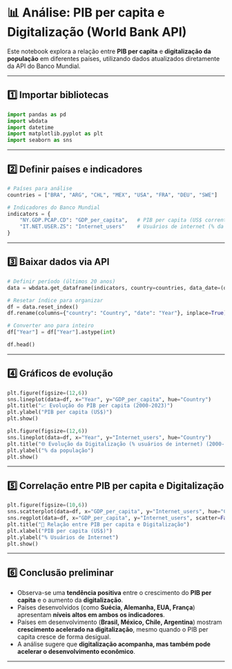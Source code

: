 # 📊 Análise: PIB per capita e Digitalização (World Bank API)

Este notebook explora a relação entre **PIB per capita** e **digitalização da população** em diferentes países, utilizando dados atualizados diretamente da API do Banco Mundial.

---

## 1️⃣ Importar bibliotecas

```python
import pandas as pd
import wbdata
import datetime
import matplotlib.pyplot as plt
import seaborn as sns
```

---

## 2️⃣ Definir países e indicadores

```python
# Países para análise
countries = ["BRA", "ARG", "CHL", "MEX", "USA", "FRA", "DEU", "SWE"]

# Indicadores do Banco Mundial
indicators = {
    "NY.GDP.PCAP.CD": "GDP_per_capita",   # PIB per capita (US$ corrente)
    "IT.NET.USER.ZS": "Internet_users"    # Usuários de internet (% da população)
}
```

---

## 3️⃣ Baixar dados via API

```python
# Definir período (últimos 20 anos)
data = wbdata.get_dataframe(indicators, country=countries, data_date=(datetime.datetime(2000, 1, 1), datetime.datetime(2023, 12, 31)))

# Resetar índice para organizar
df = data.reset_index()
df.rename(columns={"country": "Country", "date": "Year"}, inplace=True)

# Converter ano para inteiro
df["Year"] = df["Year"].astype(int)

df.head()
```

---

## 4️⃣ Gráficos de evolução

```python
plt.figure(figsize=(12,6))
sns.lineplot(data=df, x="Year", y="GDP_per_capita", hue="Country")
plt.title("📈 Evolução do PIB per capita (2000-2023)")
plt.ylabel("PIB per capita (US$)")
plt.show()

plt.figure(figsize=(12,6))
sns.lineplot(data=df, x="Year", y="Internet_users", hue="Country")
plt.title("🌐 Evolução da Digitalização (% usuários de internet) (2000-2023)")
plt.ylabel("% da população")
plt.show()
```

---

## 5️⃣ Correlação entre PIB per capita e Digitalização

```python
plt.figure(figsize=(10,6))
sns.scatterplot(data=df, x="GDP_per_capita", y="Internet_users", hue="Country")
sns.regplot(data=df, x="GDP_per_capita", y="Internet_users", scatter=False, color="black")
plt.title("🔗 Relação entre PIB per capita e Digitalização")
plt.xlabel("PIB per capita (US$)")
plt.ylabel("% Usuários de Internet")
plt.show()
```

---

## 6️⃣ Conclusão preliminar

- Observa-se uma **tendência positiva** entre o crescimento do **PIB per capita** e o aumento da **digitalização**.
- Países desenvolvidos (como **Suécia, Alemanha, EUA, França**) apresentam **níveis altos em ambos os indicadores**.
- Países em desenvolvimento (**Brasil, México, Chile, Argentina**) mostram **crescimento acelerado na digitalização**, mesmo quando o PIB per capita cresce de forma desigual.
- A análise sugere que **digitalização acompanha, mas também pode acelerar o desenvolvimento econômico**.

---

